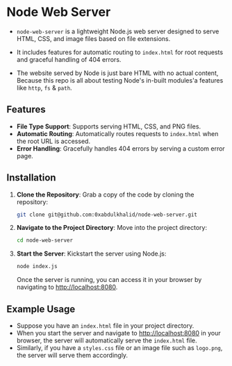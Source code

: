 
# Node Web Server <img align=right src="https://cdn.iconscout.com/icon/free/png-512/free-nodejs-1-226034.png?w=55" alt=""/>

- `node-web-server` is a lightweight Node.js web server designed to serve HTML, CSS, and image files based on file extensions.

- It includes features for automatic routing to `index.html` for root requests and graceful handling of 404 errors.

- The website served by Node is just bare HTML with no actual content, Because this repo is all about testing Node's in-built modules'a features like `http`, `fs` & `path`.

## Features

- **File Type Support**: Supports serving HTML, CSS, and PNG files.
- **Automatic Routing**: Automatically routes requests to `index.html` when the root URL is accessed.
- **Error Handling**: Gracefully handles 404 errors by serving a custom error page.

## Installation

1. **Clone the Repository**: Grab a copy of the code by cloning the repository:

   ```bash
   git clone git@github.com:0xabdulkhalid/node-web-server.git
   ```

2. **Navigate to the Project Directory**: Move into the project directory:

   ```bash
   cd node-web-server
   ```

3. **Start the Server**: Kickstart the server using Node.js:

   ```bash
   node index.js
   ```

   Once the server is running, you can access it in your browser by navigating to [http://localhost:8080](http://localhost:8080).

## Example Usage

- Suppose you have an `index.html` file in your project directory.
- When you start the server and navigate to [http://localhost:8080](http://localhost:8080) in your browser, the server will automatically serve the `index.html` file.
- Similarly, if you have a `styles.css` file or an image file such as `logo.png`, the server will serve them accordingly.
